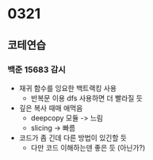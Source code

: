 # 0321

## 코테연습
### 백준 15683 감시
- 재귀 함수를 잉요한 백트랙킹 사용
  - 반복문 이용 dfs 사용하면 더 빨라질 듯
- 깊은 복사 때매 애먹음
  - deepcopy 모듈 -> 느림
  - slicing -> 빠름
- 코드가 좀 긴데 다른 방법이 있긴할 듯
  - 다만 코드 이해하는덴 좋은 듯 (아닌가?)
